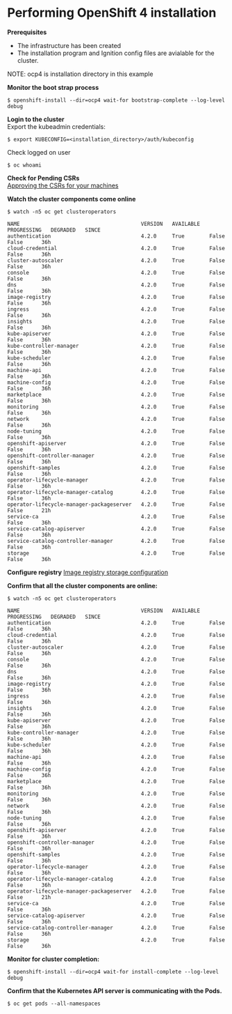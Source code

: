 # Performing OpenShift 4 installation

**Prerequisites**
* The infrastructure has been created
* The installation program and Ignition config files are avialable for the cluster. 

NOTE: ocp4 is installation directory in this example

**Monitor the boot strap process**  
```
$ openshift-install --dir=ocp4 wait-for bootstrap-complete --log-level debug
```

**Login to the cluster**  
Export the kubeadmin credentials:  
```
$ export KUBECONFIG=<installation_directory>/auth/kubeconfig 
```

Check logged on user  
```
$ oc whoami 
```

**Check for Pending CSRs**  
[Approving the CSRs for your machines](https://docs.openshift.com/container-platform/4.2/installing/installing_bare_metal/installing-bare-metal.html?extIdCarryOver=true&sc_cid=701f2000001Css5AAC#installation-approve-csrs_installing-bare-metal)


**Watch the cluster components come online**
```
$ watch -n5 oc get clusteroperators

NAME                                       VERSION   AVAILABLE   PROGRESSING   DEGRADED   SINCE
authentication                             4.2.0     True        False         False	  36h
cloud-credential                           4.2.0     True        False         False	  36h
cluster-autoscaler                         4.2.0     True        False         False	  36h
console                                    4.2.0     True        False         False	  36h
dns                                        4.2.0     True        False         False	  36h
image-registry                             4.2.0     True        False         False	  36h
ingress                                    4.2.0     True        False         False	  36h
insights                                   4.2.0     True        False         False	  36h
kube-apiserver                             4.2.0     True        False         False	  36h
kube-controller-manager                    4.2.0     True        False         False	  36h
kube-scheduler                             4.2.0     True        False         False	  36h
machine-api                                4.2.0     True        False         False	  36h
machine-config                             4.2.0     True        False         False	  36h
marketplace                                4.2.0     True        False         False	  36h
monitoring                                 4.2.0     True        False         False	  36h
network                                    4.2.0     True        False         False	  36h
node-tuning                                4.2.0     True        False         False	  36h
openshift-apiserver                        4.2.0     True        False         False	  36h
openshift-controller-manager               4.2.0     True        False         False	  36h
openshift-samples                          4.2.0     True        False         False	  36h
operator-lifecycle-manager                 4.2.0     True        False         False	  36h
operator-lifecycle-manager-catalog         4.2.0     True        False         False	  36h
operator-lifecycle-manager-packageserver   4.2.0     True        False         False	  21h
service-ca                                 4.2.0     True        False         False	  36h
service-catalog-apiserver                  4.2.0     True        False         False	  36h
service-catalog-controller-manager         4.2.0     True        False         False	  36h
storage                                    4.2.0     True        False         False	  36h

```

**Configure registry** 
[Image registry storage configuration](https://docs.openshift.com/container-platform/4.2/installing/installing_bare_metal/installing-bare-metal.html?extIdCarryOver=true&sc_cid=701f2000001Css5AAC#installation-registry-storage-config_installing-bare-metal)

**Confirm that all the cluster components are online:**
```
$ watch -n5 oc get clusteroperators

NAME                                       VERSION   AVAILABLE   PROGRESSING   DEGRADED   SINCE
authentication                             4.2.0     True        False         False	  36h
cloud-credential                           4.2.0     True        False         False	  36h
cluster-autoscaler                         4.2.0     True        False         False	  36h
console                                    4.2.0     True        False         False	  36h
dns                                        4.2.0     True        False         False	  36h
image-registry                             4.2.0     True        False         False	  36h
ingress                                    4.2.0     True        False         False	  36h
insights                                   4.2.0     True        False         False	  36h
kube-apiserver                             4.2.0     True        False         False	  36h
kube-controller-manager                    4.2.0     True        False         False	  36h
kube-scheduler                             4.2.0     True        False         False	  36h
machine-api                                4.2.0     True        False         False	  36h
machine-config                             4.2.0     True        False         False	  36h
marketplace                                4.2.0     True        False         False	  36h
monitoring                                 4.2.0     True        False         False	  36h
network                                    4.2.0     True        False         False	  36h
node-tuning                                4.2.0     True        False         False	  36h
openshift-apiserver                        4.2.0     True        False         False	  36h
openshift-controller-manager               4.2.0     True        False         False	  36h
openshift-samples                          4.2.0     True        False         False	  36h
operator-lifecycle-manager                 4.2.0     True        False         False	  36h
operator-lifecycle-manager-catalog         4.2.0     True        False         False	  36h
operator-lifecycle-manager-packageserver   4.2.0     True        False         False	  21h
service-ca                                 4.2.0     True        False         False	  36h
service-catalog-apiserver                  4.2.0     True        False         False	  36h
service-catalog-controller-manager         4.2.0     True        False         False	  36h
storage                                    4.2.0     True        False         False	  36h

```

**Monitor for cluster completion:**
```
$ openshift-install --dir=ocp4 wait-for install-complete --log-level debug
```

**Confirm that the Kubernetes API server is communicating with the Pods.**
```
$ oc get pods --all-namespaces
```